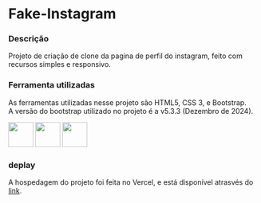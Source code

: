 # Fake-Instagram #

### Descrição ###

Projeto de criação de clone da pagina de perfil do instagram, feito com recursos simples e responsivo.

### Ferramenta utilizadas ###

As ferramentas utilizadas nesse projeto são HTML5, CSS 3, e Bootstrap.
<br> A versão do bootstrap utilizado no projeto é a v5.3.3 (Dezembro de 2024).
<div>
<img src="https://cdn.jsdelivr.net/gh/devicons/devicon@latest/icons/html5/html5-original-wordmark.svg" width="50" height="50"/> 
  <img src="https://cdn.jsdelivr.net/gh/devicons/devicon@latest/icons/css3/css3-original-wordmark.svg" width="50" height="50"/>
 <img src="https://cdn.jsdelivr.net/gh/devicons/devicon@latest/icons/bootstrap/bootstrap-original-wordmark.svg" width="50" height="50" />
          
</div>

### deplay ###

A hospedagem do projeto foi feita no Vercel, e está disponível atrasvés do <a href="https://fake-instagram-one.vercel.app/">link</a>. 
